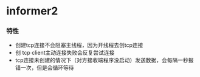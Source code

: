 # informer2

### 特性

* 创建tcp连接不会阻塞主线程，因为开线程去创tcp连接
* 创 tcp client主动连接失败会反复尝试连接
* tcp连接未创建的情况下（对方接收端程序没启动）发送数据，会每隔一秒报错一次，但是会循环等待

